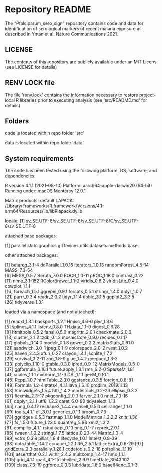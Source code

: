 # Repository README

The "Pfalciparum_sero_sign" repository contains code and data for identification of serological markers of recent malaria exposure as described in 
Yman et al. Nature Communications 2021.

## LICENSE

The contents of this repository are publicly available under an MIT Licens (see LICENSE for details)

## RENV LOCK file

The file 'renv.lock' contains the information necessary to restore project-local R libraries prior to executing analysis (see 'src/README.md' for details)

## Folders

code is located within repo folder 'src'

data is located within repo folde 'data'


## System requirements

The code has been tested using the following platform, OS, software, and dependencies:

R version 4.1.1 (2021-08-10)
Platform: aarch64-apple-darwin20 (64-bit)
Running under: macOS Monterey 12.0.1

Matrix products: default
LAPACK: /Library/Frameworks/R.framework/Versions/4.1-arm64/Resources/lib/libRlapack.dylib

locale:
[1] sv_SE.UTF-8/sv_SE.UTF-8/sv_SE.UTF-8/C/sv_SE.UTF-8/sv_SE.UTF-8

attached base packages:

[1] parallel  stats     graphics  grDevices utils     datasets  methods   base     

other attached packages:

 [1] betareg_3.1-4       doParallel_1.0.16   iterators_1.0.13    randomForest_4.6-14 MASS_7.3-54        
 [6] MESS_0.5.7          Boruta_7.0.0        ROCR_1.0-11         pROC_1.18.0         contrast_0.22      
[11] nlme_3.1-152        RColorBrewer_1.1-2  viridis_0.6.2       viridisLite_0.4.0   cowplot_1.1.1      
[16] foreach_1.5.1       ggrepel_0.9.1       forcats_0.5.1       stringr_1.4.0       dplyr_1.0.7        
[21] purrr_0.3.4         readr_2.0.2         tidyr_1.1.4         tibble_3.1.5        ggplot2_3.3.5      
[26] tidyverse_1.3.1    

loaded via a namespace (and not attached):

  [1] readxl_1.3.1         backports_1.2.1      Hmisc_4.6-0          plyr_1.8.6          
  [5] splines_4.1.1        listenv_0.8.0        TH.data_1.1-0        digest_0.6.28       
  [9] htmltools_0.5.2      fansi_0.5.0          magrittr_2.0.1       checkmate_2.0.0     
 [13] cluster_2.1.2        tzdb_0.1.2           mosaicCore_0.9.0     recipes_0.1.17      
 [17] globals_0.14.0       modelr_0.1.8         gower_0.2.2          matrixStats_0.61.0  
 [21] sandwich_3.0-1       jpeg_0.1-9           colorspace_2.0-2     rvest_1.0.2         
 [25] haven_2.4.3          xfun_0.27            crayon_1.4.1         jsonlite_1.7.2      
 [29] survival_3.2-11      zoo_1.8-9            glue_1.4.2           geepack_1.3-2       
 [33] polyclip_1.10-0      gtable_0.3.0         ipred_0.9-12         MatrixModels_0.5-0  
 [37] ggformula_0.10.1     future.apply_1.8.1   rms_6.2-0            SparseM_1.81        
 [41] scales_1.1.1         mvtnorm_1.1-3        DBI_1.1.1            geeM_0.10.1         
 [45] Rcpp_1.0.7           htmlTable_2.3.0      ggstance_0.3.5       foreign_0.8-81      
 [49] Formula_1.2-4        stats4_4.1.1         lava_1.6.10          prodlim_2019.11.13  
 [53] htmlwidgets_1.5.4    httr_1.4.2           modeltools_0.2-23    ellipsis_0.3.2      
 [57] flexmix_2.3-17       pkgconfig_2.0.3      farver_2.1.0         nnet_7.3-16         
 [61] dbplyr_2.1.1         utf8_1.2.2           caret_6.0-90         tidyselect_1.1.1    
 [65] rlang_0.4.12         reshape2_1.4.4       munsell_0.5.0        cellranger_1.1.0    
 [69] tools_4.1.1          cli_3.0.1            generics_0.1.1       broom_0.7.9         
 [73] ggridges_0.5.3       fastmap_1.1.0        ModelMetrics_1.2.2.2 knitr_1.36          
 [77] fs_1.5.0             future_1.23.0        quantreg_5.86        xml2_1.3.2          
 [81] compiler_4.1.1       rstudioapi_0.13      png_0.1-7            reprex_2.0.1        
 [85] tweenr_1.0.2         stringi_1.7.5        lattice_0.20-44      Matrix_1.3-4        
 [89] vctrs_0.3.8          pillar_1.6.4         lifecycle_1.0.1      lmtest_0.9-39       
 [93] data.table_1.14.2    conquer_1.2.1        R6_2.5.1             latticeExtra_0.6-29
 [97] gridExtra_2.3        parallelly_1.28.1    codetools_0.2-18     polspline_1.1.19    
[101] assertthat_0.2.1     withr_2.4.2          multcomp_1.4-17      hms_1.1.1           
[105] grid_4.1.1           rpart_4.1-15         labelled_2.9.0       timeDate_3043.102   
[109] class_7.3-19         ggforce_0.3.3        lubridate_1.8.0      base64enc_0.1-3

